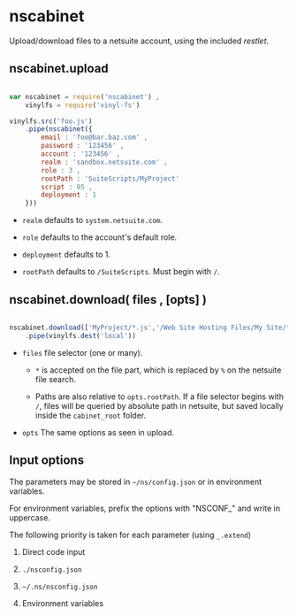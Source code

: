 # nscabinet

Upload/download files to a netsuite account, using the included _restlet_.

## nscabinet.upload

```javascript

var nscabinet = require('nscabinet') ,
	vinylfs = require('vinyl-fs')

vinylfs.src('foo.js')
	.pipe(nscabinet({
		email : 'foo@bar.baz.com' ,
		password : '123456' ,
		account : '123456' ,
		realm : 'sandbox.netsuite.com' ,
		role : 3 ,
		rootPath : 'SuiteScripts/MyProject'
		script : 95 ,
		deployment : 1
	}))

```

 * `realm` defaults to `system.netsuite.com`.
	
 * `role` defaults to the account's default role.
	
 * `deployment` defaults to 1.
	
 * `rootPath` defaults to `/SuiteScripts`. Must begin with `/`.

## nscabinet.download( files , [opts] )

```javascript

nscabinet.download(['MyProject/*.js','/Web Site Hosting Files/My Site/*.html'])
	.pipe(vinylfs.dest('local'))

```

  * `files` file selector (one or many).
    
    * `*` is accepted on the file part, which is replaced by `%` on the netsuite file search.
    
    * Paths are also relative to `opts.rootPath`. If a file selector begins with `/`, files will be queried
      by absolute path in netsuite, but saved locally inside the `cabinet_root` folder.
  
  * `opts` The same options as seen in upload.


## Input options

The parameters may be stored in `~/ns/config.json` or in environment variables.

For environment variables, prefix the options with "NSCONF_" and write in uppercase.

The following priority is taken for each parameter (using `_.extend`)

 1. Direct code input

 2. `./nsconfig.json`

 2. `~/.ns/nsconfig.json`

 3. Environment variables
